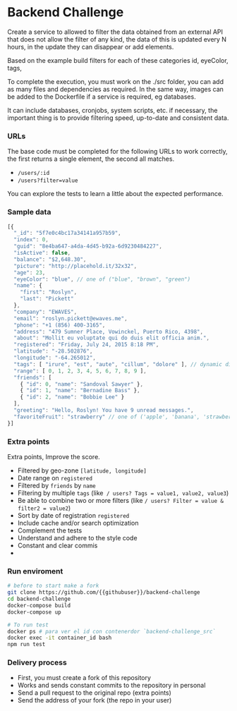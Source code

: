 # Backend Challenge

Create a service to allowed to filter the data obtained from an external API that does not allow the filter of any kind, the data of this is updated every N hours, in the update they can disappear or add elements.

Based on the example build filters for each of these categories id, eyeColor, tags,

To complete the execution, you must work on the ./src folder, you can add as many files and dependencies as required. In the same way, images can be added to the Dockerfile if a service is required, eg databases.

It can include databases, cronjobs, system scripts, etc. if necessary, the important thing is to provide filtering speed, up-to-date and consistent data.

### URLs

The base code must be completed for the following URLs to work correctly, the first returns a single element, the second all matches.

- `/users/:id`
- `/users?filter=value`

You can explore the tests to learn a little about the expected performance.

### Sample data

```js
[{
  "_id": "5f7e0c4bc17a34141a957b59",
  "index": 0,
  "guid": "8e4ba647-a4da-4d45-b92a-6d9230484227",
  "isActive": false,
  "balance": "$2,648.30",
  "picture": "http://placehold.it/32x32",
  "age": 23,
  "eyeColor": "blue", // one of ("blue", "brown", "green")
  "name": {
    "first": "Roslyn",
    "last": "Pickett"
  },
  "company": "EWAVES",
  "email": "roslyn.pickett@ewaves.me",
  "phone": "+1 (856) 400-3165",
  "address": "479 Sumner Place, Vowinckel, Puerto Rico, 4398",
  "about": "Mollit eu voluptate qui do duis elit officia anim.",
  "registered": "Friday, July 24, 2015 8:18 PM",
  "latitude": "-28.502876",
  "longitude": "-64.265012",
  "tags": [ "irure", "est", "aute", "cillum", "dolore" ], // dynamic dic
  "range": [ 0, 1, 2, 3, 4, 5, 6, 7, 8, 9 ],
  "friends": [
    { "id": 0, "name": "Sandoval Sawyer" },
    { "id": 1, "name": "Bernadine Bass" },
    { "id": 2, "name": "Bobbie Lee" }
  ],
  "greeting": "Hello, Roslyn! You have 9 unread messages.",
  "favoriteFruit": "strawberry" // one of ('apple', 'banana', 'strawberry')
}]
```

### Extra points

Extra points, Improve the score.

- Filtered by geo-zone `[latitude, longitude]`
- Date range on `registered`
- Filtered by `friends` by `name`
- Filtering by multiple `tags` (like` / users? Tags = value1, value2, value3`)
- Be able to combine two or more filters (like `/ users? Filter = value & filter2 = value2`)
- Sort by date of registration `registered`
- Include cache and/or search optimization
- Complement the tests
- Understand and adhere to the style code
- Constant and clear commis
- 
### Run enviroment

```sh
# before to start make a fork
git clone https://github.com/{{githubuser}}/backend-challenge
cd backend-challenge
docker-compose build
docker-compose up

# To run test
docker ps # para ver el id con contenerdor `backend-challenge_src`
docker exec -it container_id bash
npm run test
```
### Delivery process

- First, you must create a fork of this repository
- Works and sends constant commits to the repository in personal
- Send a pull request to the original repo (extra points)
- Send the address of your fork (the repo in your user)
